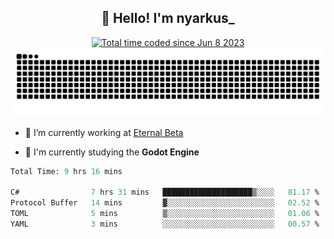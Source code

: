 <h2 align="center">👋 Hello! I'm nyarkus_</h2>
<p align="center">
  <a href="https://wakatime.com/@8f9aa332-6725-4e00-a5d9-b2317a4b74a6">
    <img src="https://wakatime.com/badge/user/8f9aa332-6725-4e00-a5d9-b2317a4b74a6.svg" alt="Total time coded since Jun 8 2023" />
  </a>
  <br>
  <img src = "https://github.com/nyarkus/nyarkus/blob/output/github-snake-dark.svg">
</p>

- 🔭 I’m currently working at [Eternal Beta](https://github.com/Kacianoki/Eternal-Beta)
<!--- 💬 Ask me about **nothing :<**-->
- 🌱 I'm currently studying the **Godot Engine**

<!--START_SECTION:waka-->

```fs
Total Time: 9 hrs 16 mins

C#                7 hrs 31 mins   ████████████████████▒░░░░   81.17 %
Protocol Buffer   14 mins         ▓░░░░░░░░░░░░░░░░░░░░░░░░   02.52 %
TOML              5 mins          ▒░░░░░░░░░░░░░░░░░░░░░░░░   01.06 %
YAML              3 mins          ░░░░░░░░░░░░░░░░░░░░░░░░░   00.57 %
```

<!--END_SECTION:waka-->
